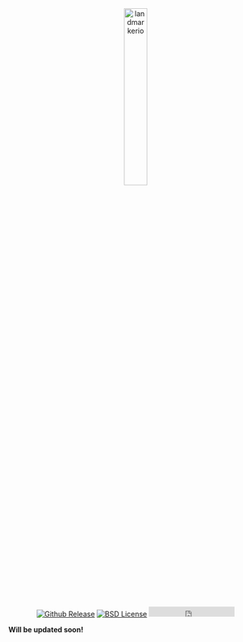 <center>
  <img src="../../logo/landmarkerio_with_logo.png" alt="landmarkerio" width="30%">
  </br>
  </br>
  <a href="http://github.com/menpo/landmarker.io"><img src="http://img.shields.io/github/release/menpo/landmarkerio.svg" alt="Github Release"/></a>
  <a href="https://github.com/menpo/landmarker.io/blob/master/LICENSE"><img src="http://img.shields.io/badge/License-BSD-green.svg" alt="BSD License"/></a>
  <iframe src="https://ghbtns.com/github-btn.html?user=menpo&repo=landmarker.io&type=star&count=true" frameborder="0" scrolling="0" width="170px" height="20px"></iframe>
  </br>
</center>

**Will be updated soon!**
